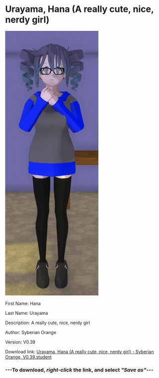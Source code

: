 # Urayama, Hana (A really cute, nice, nerdy girl)

<img src = "https://raw.githubusercontent.com/Arbiter1223/Daigaku-Gurashi-Custom-Students/master/Students/Files/Urayama%2C%20Hana%20(A%20really%20cute%2C%20nice%2C%20nerdy%20girl).png">

First Name: Hana

Last Name: Urayama

Description: A really cute, nice, nerdy girl

Author: Syberian Orange

Version: V0.39

Download link: <a href="https://raw.githubusercontent.com/Arbiter1223/Daigaku-Gurashi-Custom-Students/master/Students/Files/Urayama%2C%20Hana%20(A%20really%20cute%2C%20nice%2C%20nerdy%20girl)%20-%20Syberian%20Orange%2C%20V0.39.student">Urayama, Hana (A really cute, nice, nerdy girl) - Syberian Orange, V0.39.student</a>

### ---**To download, _right-click_ the link, and select _"Save as"_**---
